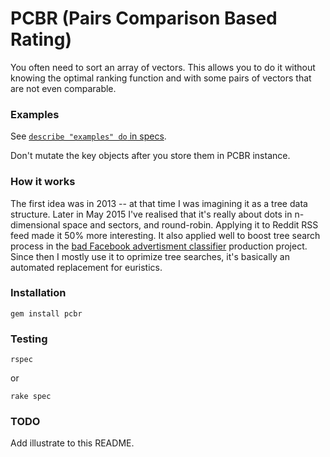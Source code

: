 # PCBR (Pairs Comparison Based Rating)

You often need to sort an array of vectors. This allows you to do it without knowing the optimal ranking function and with some pairs of vectors that are not even comparable.

### Examples

See [`describe "examples" do` in specs](spec/_spec.rb).

Don't mutate the key objects after you store them in PCBR instance.

### How it works

The first idea was in 2013 -- at that time I was imagining it as a tree data structure. Later in May 2015 I've realised that it's really about dots in n-dimensional space and sectors, and round-robin. Applying it to Reddit RSS feed made it 50% more interesting. It also applied well to boost tree search process in the [bad Facebook advertisment classifier](https://drive.google.com/file/d/0B3BLwu7Vb2U-SVhKYWVMR2JvOFk/view?usp=sharing) production project. Since then I mostly use it to oprimize tree searches, it's basically an automated replacement for euristics.

### Installation

    gem install pcbr

### Testing

    rspec

or

    rake spec

### TODO

Add illustrate to this README.
